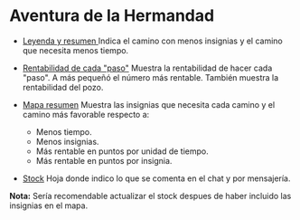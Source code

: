 # Aventura de la Hermandad

  * [Leyenda y resumen ](https://docs.google.com/spreadsheets/d/1X-spP2VYGuR1ChB2AHY6I5eb3n7CZUAlVQloa5Ym93A/edit#gid=0)
  Indica el camino con menos insignias y el camino que necesita menos tiempo.
  * [Rentabilidad de cada "paso"](https://docs.google.com/spreadsheets/d/1X-spP2VYGuR1ChB2AHY6I5eb3n7CZUAlVQloa5Ym93A/edit#gid=313575100)
  Muestra la rentabilidad de hacer cada "paso". A más pequeñó el número más rentable.
  También muestra la rentabilidad del pozo.
  
  * [Mapa resumen](https://docs.google.com/spreadsheets/d/1X-spP2VYGuR1ChB2AHY6I5eb3n7CZUAlVQloa5Ym93A/edit#gid=1286302819)
  Muestra las insignias que necesita cada camino y el camino más favorable respecto a:
    * Menos tiempo.
    * Menos insignias.
    * Más rentable en puntos por unidad de tiempo.
    * Más rentable en puntos por insignia.
 
* [Stock](https://docs.google.com/spreadsheets/d/1X-spP2VYGuR1ChB2AHY6I5eb3n7CZUAlVQloa5Ym93A/edit#gid=2080277180)
Hoja donde indico lo que se comenta en el chat y por mensajería.

__Nota:__ Sería recomendable actualizar el stock despues de haber incluido las insignias en el mapa.
